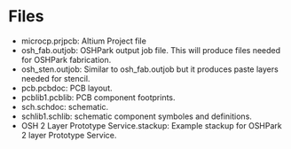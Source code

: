 # Files
* microcp.prjpcb: Altium Project file
* osh_fab.outjob: OSHPark output job file. This will produce files needed for OSHPark fabrication.
* osh_sten.outjob: Similar to osh_fab.outjob but it produces paste layers needed for stencil.
* pcb.pcbdoc: PCB layout.
* pcblib1.pcblib: PCB component footprints.
* sch.schdoc: schematic.
* schlib1.schlib: schematic component symboles and definitions.
* OSH 2 Layer Prototype Service.stackup: Example stackup for OSHPark 2 layer Prototype Service.